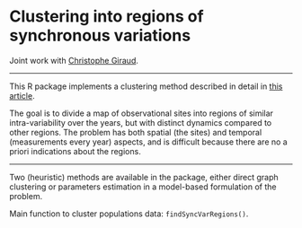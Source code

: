 # Clustering into regions of synchronous variations

Joint work with  [Christophe Giraud](http://www.cmap.polytechnique.fr/~giraud/).

---

This R package implements a clustering method described in detail in [this article](http://www.cmap.polytechnique.fr/~giraud/SynchronousPop.pdf).

The goal is to divide a map of observational sites into regions of similar intra-variability over the years, but 
with distinct dynamics compared to other regions.
The problem has both spatial (the sites) and temporal (measurements every year) aspects, and is difficult because 
there are no a priori indications about the regions.

---

Two (heuristic) methods are available in the package, either direct graph clustering or parameters estimation 
in a model-based formulation of the problem.

Main function to cluster populations data: `findSyncVarRegions()`.
